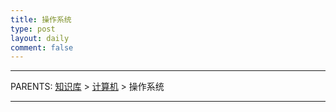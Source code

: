 ```yaml
---
title: 操作系统
type: post
layout: daily
comment: false
---
```


---

PARENTS: [知识库](/gknows/wiki) > [计算机](/gknows/计算机) > 操作系统



---

